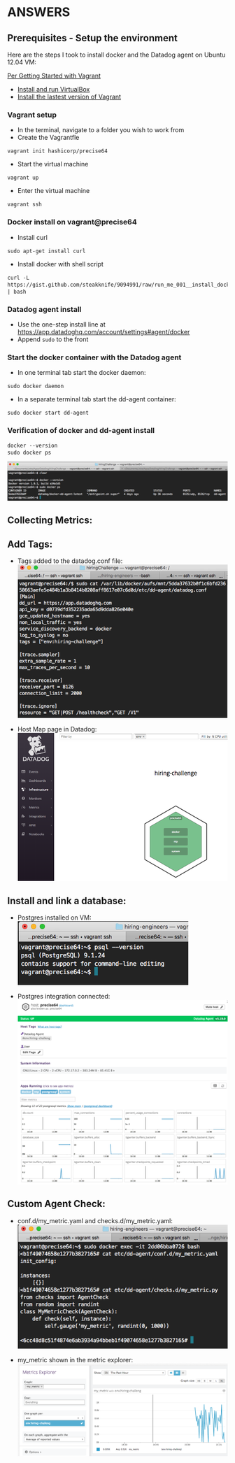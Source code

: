 # ANSWERS

## Prerequisites - Setup the environment
Here are the steps I took to install docker and the Datadog agent on Ubuntu 12.04 VM:

[Per Getting Started with Vagrant](https://www.vagrantup.com/intro/getting-started/index.html)
- [Install and run VirtualBox](https://www.virtualbox.org/)
- [Install the lastest version of Vagrant](https://www.vagrantup.com/downloads.html)

### Vagrant setup
- In the terminal, navigate to a folder you wish to work from
- Create the Vagrantfle
```
vagrant init hashicorp/precise64
```
- Start the virtual machine
```
vagrant up
```
- Enter the virtual machine
```
vagrant ssh
```

### Docker install on vagrant@precise64
- Install curl
```
sudo apt-get install curl
```

- Install docker with shell script
```
curl -L https://gist.github.com/steakknife/9094991/raw/run_me_001__install_docker_and_fixes.sh | bash
```

### Datadog agent install
- Use the one-step install line at https://app.datadoghq.com/account/settings#agent/docker
- Append ``sudo`` to the front

### Start the docker container with the Datadog agent
- In one terminal tab start the docker daemon:
```
sudo docker daemon
```
- In a separate terminal tab start the dd-agent container:
```
sudo docker start dd-agent
```

### Verification of docker and dd-agent install
```
docker --version
sudo docker ps
```
![Screenshot](/screenshots/01_dd-agent_installed.png?raw=true "Install Verification")

## Collecting Metrics:

## Add Tags:
- Tags added to the datadog.conf file:<br/>
![Screenshot](/screenshots/02_datadog.conf.png?raw=true "datadog.conf")

- Host Map page in Datadog:<br/>
![Screenshot](/screenshots/02_host_map_page.png?raw=true "Host Map page")

## Install and link a database:
- Postgres installed on VM:<br/>
![Screenshot](/screenshots/03_postgres_installed.png?raw=true "Postgre installed")

- Postgres integration connected:<br/>
![Screenshot](/screenshots/03_postgres_integration.png?raw=true "Postgre integration")

## Custom Agent Check:
- conf.d/my_metric.yaml and checks.d/my\_metric.yaml:<br/>
![Screenshot](/screenshots/04_yaml_py_files.png?raw=true "yaml and py files")

- my_metric shown in the metric explorer:<br/>
![Screenshot](/screenshots/04_metric_explorer.png?raw=true "yaml and py files")
